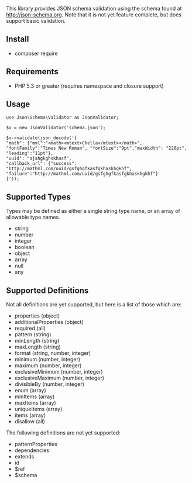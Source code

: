 This library provides JSON schema validation using the schema found at http://json-schema.org. 
Note that it is not yet feature complete, but does support basic validation. 
## Install
- composer require 

## Requirements
- PHP 5.3 or greater (requires namespace and closure support)

## Usage

    use Json\Schema\Validator as JsonValidator;

    $v = new JsonValidator('schema.json');

    $v->validate(json_decode('{
    "math": {"mml":"<math><mtext>Chella</mtext></math>", "fontFamily":"Times New Roman", "fontSize":"9pt","maxWidth": "220pt", "leading":"11pt"},
    "uuid": "ajahgkghskhasf",
    "callback_url": {"success": "http://mathml.com/uuid/gsfghgfkasfgkhaskhgkhf", "failure":"http://mathml.com/uuid/gsfghgfkasfgkhaskhgkhf"}
    }'));


## Supported Types

Types may be defined as either a single string type name, or an array of allowable
type names.

- string
- number
- integer
- boolean
- object
- array
- null
- any

## Supported Definitions

Not all definitions are yet supported, but here is a list of those which are:

- properties (object)
- additionalProperties (object)
- required (all)
- pattern (string)
- minLength (string)
- maxLength (string)
- format (string, number, integer)
- minimum (number, integer)
- maximum (number, integer)
- exclusiveMinimum (number, integer)
- exclusiveMaximum (number, integer)
- divisibleBy (number, integer)
- enum (array)
- minItems (array)
- maxItems (array)
- uniqueItems (array)
- items (array)
- disallow (all)

The following definitions are not yet supported:

- patternProperties
- dependencies
- extends
- id
- $ref
- $schema